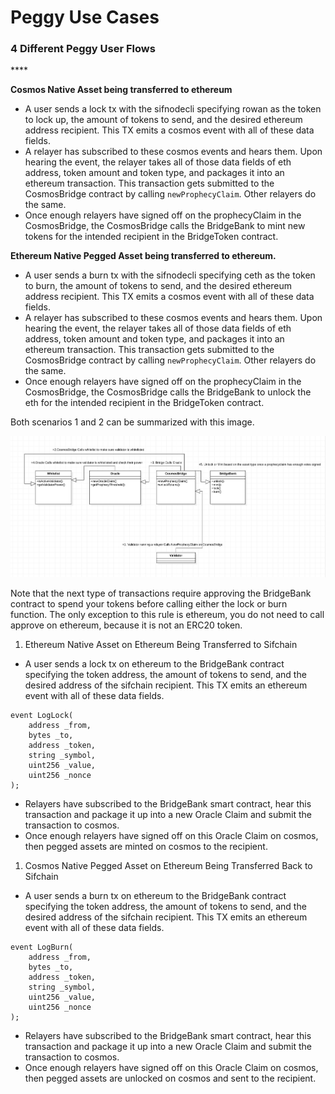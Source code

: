 # Peggy Use Cases

### **4 Different Peggy User Flows**

\*\*\*\*

**Cosmos Native Asset being transferred to ethereum**

* A user sends a lock tx with the sifnodecli specifying rowan as the token to lock up, the amount of tokens to send, and the desired ethereum address recipient. This TX emits a cosmos event with all of these data fields.
* A relayer has subscribed to these cosmos events and hears them. Upon hearing the event, the relayer takes all of those data fields of eth address, token amount and token type, and packages it into an ethereum transaction. This transaction gets submitted to the CosmosBridge contract by calling `newProphecyClaim`. Other relayers do the same.
* Once enough relayers have signed off on the prophecyClaim in the CosmosBridge, the CosmosBridge calls the BridgeBank to mint new tokens for the intended recipient in the BridgeToken contract.

**Ethereum Native Pegged Asset being transferred to ethereum.**

* A user sends a burn tx with the sifnodecli specifying ceth as the token to burn, the amount of tokens to send, and the desired ethereum address recipient. This TX emits a cosmos event with all of these data fields.
* A relayer has subscribed to these cosmos events and hears them. Upon hearing the event, the relayer takes all of those data fields of eth address, token amount and token type, and packages it into an ethereum transaction. This transaction gets submitted to the CosmosBridge contract by calling `newProphecyClaim`. Other relayers do the same.
* Once enough relayers have signed off on the prophecyClaim in the CosmosBridge, the CosmosBridge calls the BridgeBank to unlock the eth for the intended recipient in the BridgeToken contract.

Both scenarios 1 and 2 can be summarized with this image. 

![](../../.gitbook/assets/peggy-flow.png)

Note that the next type of transactions require approving the BridgeBank contract to spend your tokens before calling either the lock or burn function. The only exception to this rule is ethereum, you do not need to call approve on ethereum, because it is not an ERC20 token.

1. Ethereum Native Asset on Ethereum Being Transferred to Sifchain

* A user sends a lock tx on ethereum to the BridgeBank contract specifying the token address, the amount of tokens to send, and the desired address of the sifchain recipient. This TX emits an ethereum event with all of these data fields.

```text
event LogLock(
    address _from,
    bytes _to,
    address _token,
    string _symbol,
    uint256 _value,
    uint256 _nonce
);
```

* Relayers have subscribed to the BridgeBank smart contract, hear this transaction and package it up into a new Oracle Claim and submit the transaction to cosmos.
* Once enough relayers have signed off on this Oracle Claim on cosmos, then pegged assets are minted on cosmos to the recipient.

1. Cosmos Native Pegged Asset on Ethereum Being Transferred Back to Sifchain

* A user sends a burn tx on ethereum to the BridgeBank contract specifying the token address, the amount of tokens to send, and the desired address of the sifchain recipient. This TX emits an ethereum event with all of these data fields.

```text
event LogBurn(
    address _from,
    bytes _to,
    address _token,
    string _symbol,
    uint256 _value,
    uint256 _nonce
);
```

* Relayers have subscribed to the BridgeBank smart contract, hear this transaction and package it up into a new Oracle Claim and submit the transaction to cosmos.
* Once enough relayers have signed off on this Oracle Claim on cosmos, then pegged assets are unlocked on cosmos and sent to the recipient.


